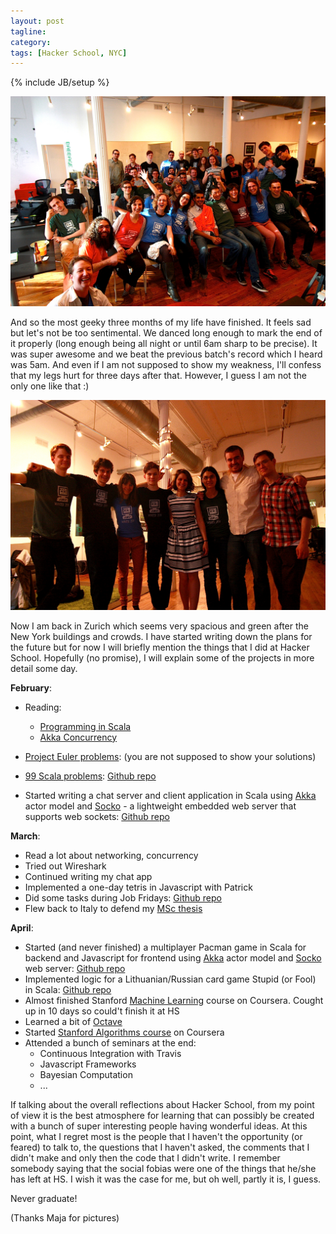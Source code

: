 ```yaml
---
layout: post
tagline: 
category: 
tags: [Hacker School, NYC]
---
```

{% include JB/setup %}

![HS](/images/hs_all.JPG "Hacker School W14")

And so the most geeky three months of my life have finished. It feels sad but let's not be too sentimental. We danced long enough to mark the end of it properly (long enough being all night or until 6am sharp to be precise). It was super awesome and we beat the previous batch's record which I heard was 5am. And even if I am not supposed to show my weakness, I'll confess that my legs hurt for three days after that. However, I guess I am not the only one like that :)

![HS](/images/hs_last.JPG "Hacker School W14")

Now I am back in Zurich which seems very spacious and green after the New York buildings and crowds. I have started writing down the plans for the future but for now I will briefly mention the things that I did at Hacker School. Hopefully (no promise), I will explain some of the projects in more detail some day.


**February**:

* Reading:
  * [Programming in Scala](http://www.artima.com/shop/programming_in_scala_2ed)
  * [Akka Concurrency](http://www.artima.com/shop/akka_concurrency)
  
* [Project Euler problems](http://projecteuler.net/): (you are not supposed to show your solutions)
* [99 Scala problems](http://aperiodic.net/phil/scala/s-99/): [Github repo](https://github.com/laurita/NinetyNineScalaProblems)
* Started writing a chat server and client application in Scala using [Akka](http://akka.io/) actor model and [Socko](http://sockoweb.org/) - a lightweight embedded web server that supports web sockets: [Github repo](https://github.com/laurita/Chat)

**March**:

* Read a lot about networking, concurrency
* Tried out Wireshark
* Continued writing my chat app
* Implemented a one-day tetris in Javascript with Patrick
* Did some tasks during Job Fridays: [Github repo](https://github.com/laurita/JobsFriday)
* Flew back to Italy to defend my [MSc thesis](http://laura.lambda.lt/assets/MSc.pdf)

**April**:

* Started (and never finished) a multiplayer Pacman game in Scala for backend and Javascript for frontend using [Akka](http://akka.io/) actor model and [Socko](http://sockoweb.org/) web server: [Github repo](https://github.com/laurita/pacman)
* Implemented logic for a Lithuanian/Russian card game Stupid (or Fool) in Scala: [Github repo](https://github.com/laurita/Stupid)
* Almost finished Stanford [Machine Learning](https://class.coursera.org/ml-005) course on Coursera. Cought up in 10 days so could't finish it at HS
* Learned a bit of [Octave](https://www.gnu.org/software/octave/)
* Started [Stanford Algorithms course](https://class.coursera.org/algo-005) on Coursera
* Attended a bunch of seminars at the end:
  * Continuous Integration with Travis
  * Javascript Frameworks
  * Bayesian Computation
  * ...
  
If talking about the overall reflections about Hacker School, from my point of view it is the best atmosphere for learning that can possibly be created with a bunch of super interesting people having wonderful ideas. At this point, what I regret most is the people that I haven't the opportunity (or feared) to talk to, the questions that I haven't asked, the comments that I didn't make and only then the code that I didn't write. I remember somebody saying that the social fobias were one of the things that he/she has left at HS. I wish it was the case for me, but oh well, partly it is, I guess.

Never graduate!

(Thanks Maja for pictures)